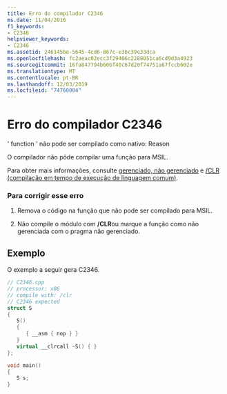 ```yaml
---
title: Erro do compilador C2346
ms.date: 11/04/2016
f1_keywords:
- C2346
helpviewer_keywords:
- C2346
ms.assetid: 246145be-5645-4cd6-867c-e3bc39e33dca
ms.openlocfilehash: fc2aeac02ecc3f29406c2288051ca6cd9d3a4923
ms.sourcegitcommit: 16fa847794b60bf40c67d20f74751a67fccb602e
ms.translationtype: MT
ms.contentlocale: pt-BR
ms.lasthandoff: 12/03/2019
ms.locfileid: "74760004"
---
```

# <a name="compiler-error-c2346"></a>Erro do compilador C2346

' function ' não pode ser compilado como nativo: Reason

O compilador não pôde compilar uma função para MSIL.

Para obter mais informações, consulte [gerenciado, não gerenciado](../../preprocessor/managed-unmanaged.md) e [/CLR (compilação em tempo de execução de linguagem comum)](../../build/reference/clr-common-language-runtime-compilation.md).

### <a name="to-correct-this-error"></a>Para corrigir esse erro

1. Remova o código na função que não pode ser compilado para MSIL.

1. Não compile o módulo com **/CLR**ou marque a função como não gerenciada com o pragma não gerenciado.

## <a name="example"></a>Exemplo

O exemplo a seguir gera C2346.

```cpp
// C2346.cpp
// processor: x86
// compile with: /clr
// C2346 expected
struct S
{
   S()
   {
      { __asm { nop } }
   }
   virtual __clrcall ~S() { }
};

void main()
{
   S s;
}
```
